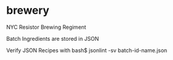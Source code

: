 brewery
=======

NYC Resistor Brewing Regiment

Batch Ingredients are stored in JSON

Verify JSON Recipes with
    bash$ jsonlint -sv batch-id-name.json

